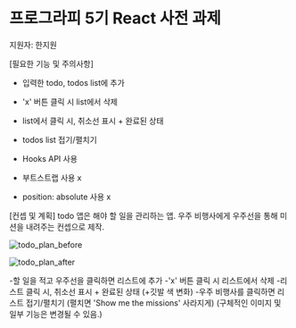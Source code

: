 # 프로그라피 5기 React 사전 과제
지원자: 한지원

[필요한 기능 및 주의사항]
- 입력한 todo, todos list에 추가
- 'x' 버튼 클릭 시 list에서 삭제
- list에서 클릭 시, 취소선 표시 + 완료된 상태
- todos list 접기/펼치기 

- Hooks API 사용

- 부트스트랩 사용 x
- position: absolute 사용 x


[컨셉 및 계획]
todo 앱은 해야 할 일을 관리하는 앱. 
우주 비행사에게 우주선을 통해 미션을 내려주는 컨셉으로 제작.

![todo_plan_before](https://user-images.githubusercontent.com/54440974/64077575-c3376580-cd0c-11e9-954f-17a9370898c4.png)

![todo_plan_after](https://user-images.githubusercontent.com/54440974/64077574-c03c7500-cd0c-11e9-9cb4-1a6472463522.png)

-할 일을 적고 우주선을 클릭하면 리스트에 추가
-'x' 버튼 클릭 시 리스트에서 삭제
-리스트 클릭 시, 취소선 표시 + 완료된 상태 (+깃발 색 변화)
-우주 비행사를 클릭하면 리스트 접기/펼치기 (펼치면 'Show me the missions' 사라지게)
(구체적인 이미지 및 일부 기능은 변경될 수 있음.)
